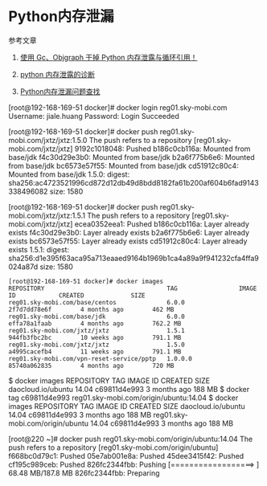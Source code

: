# Python内存泄漏

参考文章

1. [使用 Gc、Objgraph 干掉 Python 内存泄露与循环引用！](https://www.douban.com/note/645539928/)

2. [python 内存泄露的诊断](http://rstevens.iteye.com/blog/828565)

3. [Python内存泄漏问题查找](http://blog.csdn.net/i2cbus/article/details/20155273)



[root@192-168-169-51 docker]# docker login reg01.sky-mobi.com
Username: jiale.huang
Password: 
Login Succeeded



[root@192-168-169-51 docker]# docker push reg01.sky-mobi.com/jxtz/jxtz:1.5.0
The push refers to a repository [reg01.sky-mobi.com/jxtz/jxtz]
9192c1018048: Pushed 
b186c0cb116a: Mounted from base/jdk 
f4c30d29e3b0: Mounted from base/jdk 
b2a6f775b6e6: Mounted from base/jdk 
bc6573e57f55: Mounted from base/jdk 
cd51912c80c4: Mounted from base/jdk 
1.5.0: digest: sha256:ac4723521996cd872d12db49d8bdd8182fa61b200af604b6fad9143338496082 size: 1580




[root@192-168-169-51 docker]# docker push reg01.sky-mobi.com/jxtz/jxtz:1.5.1
The push refers to a repository [reg01.sky-mobi.com/jxtz/jxtz]
ecea0352eea1: Pushed 
b186c0cb116a: Layer already exists 
f4c30d29e3b0: Layer already exists 
b2a6f775b6e6: Layer already exists 
bc6573e57f55: Layer already exists 
cd51912c80c4: Layer already exists 
1.5.1: digest: sha256:d1e395f63aca95a713eaaed9164b1969b1ca4a89a9f941232cfa4ffa9024a87d size: 1580


```
[root@192-168-169-51 docker]# docker images
REPOSITORY                                  TAG                 IMAGE ID            CREATED             SIZE
reg01.sky-mobi.com/base/centos              6.0.0               2f7d7dd78e6f        4 months ago        462 MB
reg01.sky-mobi.com/base/jdk                 6.0.0               effa78a1faab        4 months ago        762.2 MB
reg01.sky-mobi.com/jxtz/jxtz                1.5.1               944fb3fbc2bc        10 weeks ago        791.1 MB
reg01.sky-mobi.com/jxtz/jxtz                1.5.0               a4995cacefb4        11 weeks ago        791.1 MB
reg01.sky-mobi.com/vpn-reset-service/pptp   1.0.0.0             85740a062835        4 months ago        720 MB
```


$ docker images
REPOSITORY                                           TAG                 IMAGE ID            CREATED             SIZE
daocloud.io/ubuntu                                   14.04               c69811d4e993        3 months ago        188 MB
$ docker tag c69811d4e993 reg01.sky-mobi.com/origin/ubuntu:14.04
$ docker images
REPOSITORY                                           TAG                 IMAGE ID            CREATED             SIZE
daocloud.io/ubuntu                                   14.04               c69811d4e993        3 months ago        188 MB
reg01.sky-mobi.com/origin/ubuntu                     14.04               c69811d4e993        3 months ago        188 MB



[root@220 ~]# docker push reg01.sky-mobi.com/origin/ubuntu:14.04
The push refers to a repository [reg01.sky-mobi.com/origin/ubuntu]
f668bc0d79c1: Pushed 
05e7ab001e8a: Pushed 
45dee3415f42: Pushed 
cf195c989ceb: Pushed 
826fc2344fbb: Pushing [==================>                                ] 68.48 MB/187.8 MB
826fc2344fbb: Preparing 
